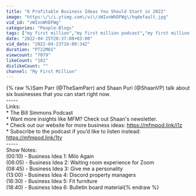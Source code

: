 ```yaml
---
title: "6 Profitable Business Ideas You Should Start in 2022"
image: "https:\/\/i.ytimg.com\/vi\/zWIxnWhDFWg\/hqdefault.jpg"
vid_id: "zWIxnWhDFWg"
categories: "People-Blogs"
tags: ["my first million","my first million podcast","my first million podcast episodes"]
date: "2022-04-25T20:37:08+03:00"
vid_date: "2022-04-23T16:00:34Z"
duration: "PT22M6S"
viewcount: "7079"
likeCount: "181"
dislikeCount: ""
channel: "My First Million"
---
```

{% raw %}Sam Parr (@TheSamParr) and Shaan Puri (@ShaanVP) talk about six businesses that you can start right now.<br />-----<br />Links:<br />* The Bill Simmons Podcast<br />* Want more insights like MFM? Check out Shaan's newsletter.<br />* Check out our website for more business ideas: <a rel="nofollow" target="blank" href="https://mfmpod.link/i1z">https://mfmpod.link/i1z</a><br />* Subscribe to the podcast if you’d like to listen instead: <a rel="nofollow" target="blank" href="https://mfmpod.link/1tv">https://mfmpod.link/1tv</a><br />-----<br />Show Notes:<br />(00:10) - Business Idea 1: Milo Again<br />(06:05) - Business Idea 2: Waiting room experience for Zoom<br />(08:45) - Business Idea 3: Give me a personality<br />(13:00) - Business Idea 4: Discord property managers<br />(16:30) - Business Idea 5: Fit furniture<br />(18:40) - Business Idea 6: Bulletin board material{% endraw %}
